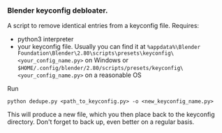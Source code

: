 ### Blender keyconfig debloater.

A script to remove identical entries from a keyconfig file.
Requires:
- python3 interpreter 
- your keyconfig file. Usually you can find it at
```%appdata%\Blender Foundation\Blender\2.80\scripts\presets\keyconfig\<your_config_name.py>``` on Windows 
or 
```$HOME/.config/blender/2.80/scripts/presets/keyconfig\<your_config_name.py>``` on a reasonable OS

Run
```
python dedupe.py <path_to_keyconfig.py> -o <new_keyconfig_name.py>
```
This will produce a new file, which you then place back to the keyconfig directory.
Don't forget to back up, even better on a regular basis. 
